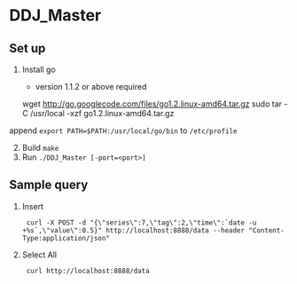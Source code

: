 DDJ_Master
==========

## Set up
1. Install go
	- version 1.1.2 or above required

    wget http://go.googlecode.com/files/go1.2.linux-amd64.tar.gz
    sudo tar -C /usr/local -xzf go1.2.linux-amd64.tar.gz

append `export PATH=$PATH:/usr/local/go/bin` to `/etc/profile`

2. Build `make`
3. Run `./DDJ_Master [-port=<port>]`

## Sample query

1. Insert

		curl -X POST -d "{\"series\":7,\"tag\":2,\"time\":`date -u +%s`,\"value\":0.5}" http://localhost:8888/data --header "Content-Type:application/json"

2. Select All

		curl http://localhost:8888/data